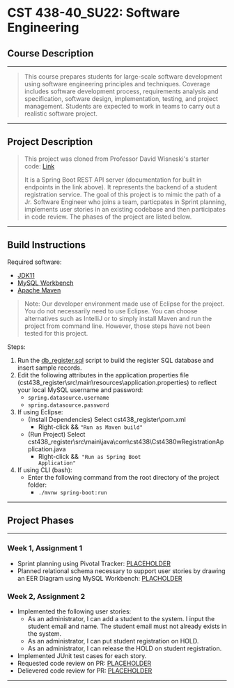# CST 438-40_SU22: Software Engineering

## Course Description

---

> This course prepares students for large-scale software development using software engineering principles and techniques. Coverage includes software development process, requirements analysis and specification, software design, implementation, testing, and project management. Students are expected to work in teams to carry out a realistic software project.

---

## Project Description

> This project was cloned from Professor David Wisneski's starter code: [Link](https://github.com/dwisneski/cst438_register_backend/tree/master/cst438_register)
>
> It is a Spring Boot REST API server (documentation for built in endpoints in the link above). It represents the backend of a student registration service. The goal of this project is to mimic the path of a Jr. Software Engineer who joins a team, particpates in Sprint planning, implements user stories in an existing codebase and then participates in code review. The phases of the project are listed below.

---

## Build Instructions

Required software:
- [JDK11](https://www.oracle.com/java/technologies/javase/jdk11-archive-downloads.html)
- [MySQL Workbench](https://dev.mysql.com/downloads/workbench/)
- [Apache Maven](https://maven.apache.org/wrapper/)

> Note: Our developer environment made use of Eclipse for the project. You do not necessarily need to use Eclipse. You
can choose alternatives such as IntelliJ or to simply install Maven and run the project from command line. However, those
steps have not been tested for this project.

Steps:
1. Run the [db_register.sql](https://github.com/raymondshum/CST438-Register-backend-shum/blob/master/cst438_register/src/main/resources/db_register.sql) script to build the register SQL database and insert sample records.
2. Edit the following attributes in the application.properties file (cst438_register\src\main\resources\application.properties) to reflect your local MySQL username and password:
    - <code>spring.datasource.username</code>
    - <code>spring.datasource.password</code>
3. If using Eclipse:
    - (Install Dependencies) Select cst438_register\pom.xml
        - Right-click && <code>"Run as Maven build"</code>
    - (Run Project) Select cst438_register\src\main\java\com\cst438\Cst4380wRegistrationApplication.java
        - Right-click &&<code> "Run as Spring Boot Application"</code> 
4. If using CLI (bash):
    - Enter the following command from the root directory of the project folder:
        - <code>./mvnw spring-boot:run</code>

---

## Project Phases

---

### Week 1, Assignment 1

- Sprint planning using Pivotal Tracker: [PLACEHOLDER](#)
- Planned relational schema necessary to support user stories by drawing an EER Diagram using MySQL Workbench: [PLACHOLDER](#)

### Week 2, Assignment 2

- Implemented the following user stories:
    - As an administrator, I can add a student to the system.  I input the student email and name.  The student email must not already exists in the system.
    - As an administrator, I can put student registration on HOLD.
    - As an administrator, I can release the HOLD on student registration.
- Implemented JUnit test cases for each story.
- Requested code review on PR: [PLACEHOLDER](#)
- Delievered code review for PR: [PLACEHOLDER](#)

---